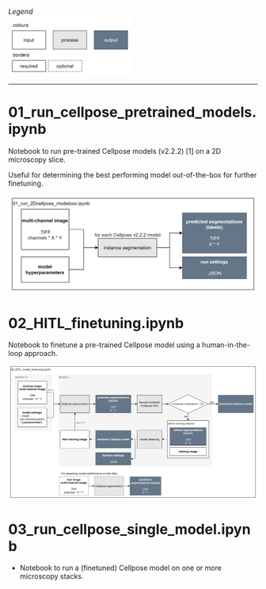 *Legend*<br>
<img src="../.imgs/legend.png" alt="Legend for the flowchart" width="250"/>
<hr>

# 01_run_cellpose_pretrained_models.ipynb
Notebook to run pre-trained Cellpose models (v2.2.2) [1] on a 2D microscopy slice.

Useful for determining the best performing model out-of-the-box for further finetuning.

![Flowchart of the notebook for running all pre-trained models](../.imgs/flowchart_run-2Dcellpose_modelzoo.png)

# 02_HITL_finetuning.ipynb
Notebook to finetune a pre-trained Cellpose model using a human-in-the-loop approach.

![Flowchart of the notebook for finetuning a pre-trained model.](../.imgs/flowchart_HITL-model-finetuning.png)

# 03_run_cellpose_single_model.ipynb
- Notebook to run a (finetuned) Cellpose model on one or more microscopy stacks.